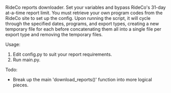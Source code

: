 RideCo reports downloader. Set your variables and bypass RideCo's 31-day at-a-time report limit.
You must retrieve your own program codes from the RideCo site to set up the config. Upon running
the script, it will cycle through the specified dates, programs, and export types, creating
a new temporary file for each before concatenating them all into a single file per export type
and removing the temporary files.

Usage:
1. Edit config.py to suit your report requirements.
2. Run main.py.

Todo:
- Break up the main 'download_reports()' function into more logical pieces.
